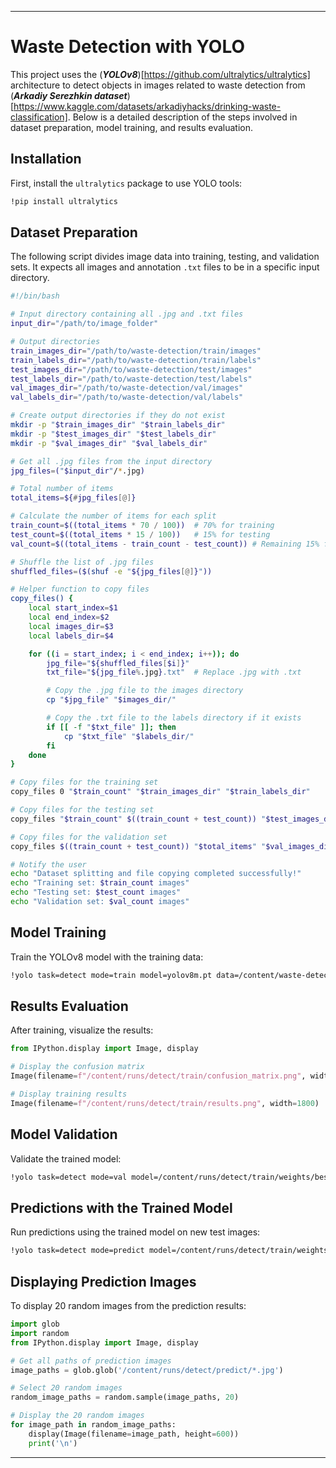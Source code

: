 ---

# Waste Detection with YOLO

This project uses the (***YOLOv8***)[https://github.com/ultralytics/ultralytics] architecture to detect objects in images related to waste detection from (***Arkadiy Serezhkin dataset***)[https://www.kaggle.com/datasets/arkadiyhacks/drinking-waste-classification]. Below is a detailed description of the steps involved in dataset preparation, model training, and results evaluation.

## Installation

First, install the `ultralytics` package to use YOLO tools:

```sh
!pip install ultralytics
```

## Dataset Preparation

The following script divides image data into training, testing, and validation sets. It expects all images and annotation `.txt` files to be in a specific input directory.

```sh
#!/bin/bash

# Input directory containing all .jpg and .txt files
input_dir="/path/to/image_folder"

# Output directories
train_images_dir="/path/to/waste-detection/train/images"
train_labels_dir="/path/to/waste-detection/train/labels"
test_images_dir="/path/to/waste-detection/test/images"
test_labels_dir="/path/to/waste-detection/test/labels"
val_images_dir="/path/to/waste-detection/val/images"
val_labels_dir="/path/to/waste-detection/val/labels"

# Create output directories if they do not exist
mkdir -p "$train_images_dir" "$train_labels_dir"
mkdir -p "$test_images_dir" "$test_labels_dir"
mkdir -p "$val_images_dir" "$val_labels_dir"

# Get all .jpg files from the input directory
jpg_files=("$input_dir"/*.jpg)

# Total number of items
total_items=${#jpg_files[@]}

# Calculate the number of items for each split
train_count=$((total_items * 70 / 100))  # 70% for training
test_count=$((total_items * 15 / 100))   # 15% for testing
val_count=$((total_items - train_count - test_count)) # Remaining 15% for validation

# Shuffle the list of .jpg files
shuffled_files=($(shuf -e "${jpg_files[@]}"))

# Helper function to copy files
copy_files() {
    local start_index=$1
    local end_index=$2
    local images_dir=$3
    local labels_dir=$4

    for ((i = start_index; i < end_index; i++)); do
        jpg_file="${shuffled_files[$i]}"
        txt_file="${jpg_file%.jpg}.txt"  # Replace .jpg with .txt

        # Copy the .jpg file to the images directory
        cp "$jpg_file" "$images_dir/"

        # Copy the .txt file to the labels directory if it exists
        if [[ -f "$txt_file" ]]; then
            cp "$txt_file" "$labels_dir/"
        fi
    done
}

# Copy files for the training set
copy_files 0 "$train_count" "$train_images_dir" "$train_labels_dir"

# Copy files for the testing set
copy_files "$train_count" $((train_count + test_count)) "$test_images_dir" "$test_labels_dir"

# Copy files for the validation set
copy_files $((train_count + test_count)) "$total_items" "$val_images_dir" "$val_labels_dir"

# Notify the user
echo "Dataset splitting and file copying completed successfully!"
echo "Training set: $train_count images"
echo "Testing set: $test_count images"
echo "Validation set: $val_count images"
```

## Model Training

Train the YOLOv8 model with the training data:

```sh
!yolo task=detect mode=train model=yolov8m.pt data=/content/waste-detection/data.yaml epochs=20 imgsz=640
```

## Results Evaluation

After training, visualize the results:

```python
from IPython.display import Image, display

# Display the confusion matrix
Image(filename=f"/content/runs/detect/train/confusion_matrix.png", width=1800)

# Display training results
Image(filename=f"/content/runs/detect/train/results.png", width=1800)
```

## Model Validation

Validate the trained model:

```sh
!yolo task=detect mode=val model=/content/runs/detect/train/weights/best.pt data=/content/waste-detection/data.yaml
```

## Predictions with the Trained Model

Run predictions using the trained model on new test images:

```sh
!yolo task=detect mode=predict model=/content/runs/detect/train/weights/best.pt conf=0.5 source=/content/waste-detection/test/images
```

## Displaying Prediction Images

To display 20 random images from the prediction results:

```python
import glob
import random
from IPython.display import Image, display

# Get all paths of prediction images
image_paths = glob.glob('/content/runs/detect/predict/*.jpg')

# Select 20 random images
random_image_paths = random.sample(image_paths, 20)

# Display the 20 random images
for image_path in random_image_paths:
    display(Image(filename=image_path, height=600))
    print('\n')
```

---
